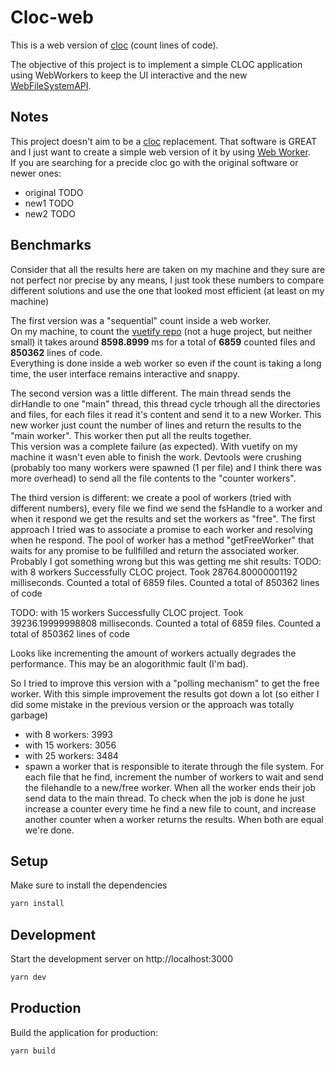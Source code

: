 # Cloc-web

This is a web version of [cloc]() (count lines of code).

The objective of this project is to implement a simple CLOC application using WebWorkers to
keep the UI interactive and the new [WebFileSystemAPI](TODO).

## Notes

This project doesn't aim to be a [cloc]() replacement. That software is GREAT and I just
want to create a simple web version of it by using [Web Worker]().  
If you are searching for a precide cloc go with the original software or newer ones:

- original TODO
- new1 TODO
- new2 TODO

## Benchmarks

Consider that all the results here are taken on my machine and they sure are not perfect nor precise
by any means, I just took these numbers to compare different solutions and use the one that
looked most efficient (at least on my machine)

The first version was a "sequential" count inside a web worker.  
On my machine, to count the [vuetify repo]() (not a huge project, but neither small)
it takes around **8598.8999** ms for a total of **6859** counted files and **850362** lines of code.  
Everything is done inside a web worker so even if the count is taking a long time, the
user interface remains interactive and snappy.

The second version was a little different. The main thread sends the dirHandle to one "main" thread, this thread
cycle trhough all the directories and files, for each files it read it's content and send it to a new Worker. This
new worker just count the number of lines and return the results to the "main worker". This worker then put all
the reults together.  
This version was a complete failure (as expected). With vuetify on my machine it wasn't even able to finish the work.
Devtools were crushing (probably too many workers were spawned (1 per file) and I think there was more overhead) to
send all the file contents to the "counter workers".

The third version is different: we create a pool of workers (tried with different numbers), every file we find we 
send the fsHandle to a worker and when it respond we get the results and set the workers as "free".
The first approach I tried was to associate a promise to each worker and resolving when he respond. The pool of worker
has a method "getFreeWorker" that waits for any promise to be fullfilled and return the associated worker.
Probably I got something wrong but this was getting me shit results:
TODO: with 8 workers
  Successfully CLOC project. Took 28764.80000001192 milliseconds.
  Counted a total of 6859 files.
  Counted a total of 850362 lines of code

TODO: with 15 workers
  Successfully CLOC project. Took 39236.19999998808 milliseconds.
  Counted a total of 6859 files.
  Counted a total of 850362 lines of code

Looks like incrementing the amount of workers actually degrades the performance. This may be an alogorithmic fault (I'm bad).

So I tried to improve this version with a "polling mechanism" to get the free worker. With this simple improvement the
results got down a lot (so either I did some mistake in the previous version or the approach was totally garbage)
  - with 8 workers:  3993
  - with 15 workers: 3056
  - with 25 workers: 3484
- spawn a worker that is responsible to iterate through the file system. For each file that he find, increment the
number of workers to wait and send the filehandle to a new/free worker.
When all the worker ends their job send data to the main thread. To check when the job is done he just increase a counter
every time he find a new file to count, and increase another counter when a worker returns the results. When both are equal
we're done.

## Setup

Make sure to install the dependencies

```bash
yarn install
```

## Development

Start the development server on http://localhost:3000

```bash
yarn dev
```

## Production

Build the application for production:

```bash
yarn build
```
